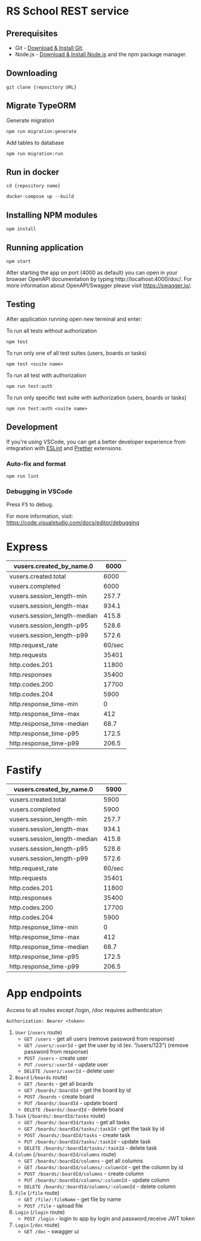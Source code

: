 # RS School REST service

## Prerequisites

- Git - [Download & Install Git](https://git-scm.com/downloads).
- Node.js - [Download & Install Node.js](https://nodejs.org/en/download/) and the npm package manager.

## Downloading

```
git clone {repository URL}
```

## Migrate TypeORM

Generate migration

```
npm run migration:generate
```

Add tables to database

```
npm run migration:run
```

## Run in docker

```
cd {repository name}
```

```
docker-compose up --build
```

## Installing NPM modules

```
npm install
```

## Running application

```
npm start
```

After starting the app on port (4000 as default) you can open
in your browser OpenAPI documentation by typing http://localhost:4000/doc/.
For more information about OpenAPI/Swagger please visit https://swagger.io/.

## Testing

After application running open new terminal and enter:

To run all tests without authorization

```
npm test
```

To run only one of all test suites (users, boards or tasks)

```
npm test <suite name>
```

To run all test with authorization

```
npm run test:auth
```

To run only specific test suite with authorization (users, boards or tasks)

```
npm run test:auth <suite name>
```

## Development

If you're using VSCode, you can get a better developer experience from integration with [ESLint](https://marketplace.visualstudio.com/items?itemName=dbaeumer.vscode-eslint) and [Prettier](https://marketplace.visualstudio.com/items?itemName=esbenp.prettier-vscode) extensions.

### Auto-fix and format

```
npm run lint
```

### Debugging in VSCode

Press <kbd>F5</kbd> to debug.

For more information, visit: https://code.visualstudio.com/docs/editor/debugging

# Express

| vusers.created_by_name.0     | 6000   |
| ---------------------------- | ------ |
| vusers.created.total         | 6000   |
| vusers.completed             | 6000   |
| vusers.session_length-min    | 257.7  |
| vusers.session_length-max    | 934.1  |
| vusers.session_length-median | 415.8  |
| vusers.session_length-p95    | 528.6  |
| vusers.session_length-p99    | 572.6  |
| http.request_rate            | 60/sec |
| http.requests                | 35401  |
| http.codes.201               | 11800  |
| http.responses               | 35400  |
| http.codes.200               | 17700  |
| http.codes.204               | 5900   |
| http.response_time-min       | 0      |
| http.response_time-max       | 412    |
| http.response_time-median    | 68.7   |
| http.response_time-p95       | 172.5  |
| http.response_time-p99       | 206.5  |

# Fastify

| vusers.created_by_name.0     | 5900   |
| ---------------------------- | ------ |
| vusers.created.total         | 5900   |
| vusers.completed             | 5900   |
| vusers.session_length-min    | 257.7  |
| vusers.session_length-max    | 934.1  |
| vusers.session_length-median | 415.8  |
| vusers.session_length-p95    | 528.6  |
| vusers.session_length-p99    | 572.6  |
| http.request_rate            | 60/sec |
| http.requests                | 35401  |
| http.codes.201               | 11800  |
| http.responses               | 35400  |
| http.codes.200               | 17700  |
| http.codes.204               | 5900   |
| http.response_time-min       | 0      |
| http.response_time-max       | 412    |
| http.response_time-median    | 68.7   |
| http.response_time-p95       | 172.5  |
| http.response_time-p99       | 206.5  |

# App endpoints

Access to all routes except /login, /doc requires authentication

```
Authorization: Bearer <token>
```

1. `User` (`/users` route)
   - `GET /users` - get all users (remove password from response)
   - `GET /users/:userId` - get the user by id (ex. “/users/123”) (remove password from response)
   - `POST /users` - create user
   - `PUT /users/:userId` - update user
   - `DELETE /users/:userId` - delete user
2. `Board` (`/boards` route)
   - `GET /boards` - get all boards
   - `GET /boards/:boardId` - get the board by id
   - `POST /boards` - create board
   - `PUT /boards/:boardId` - update board
   - `DELETE /boards/:boardId` - delete board
3. `Task` (`/boards/:boardId/tasks` route)
   - `GET /boards/:boardId/tasks` - get all tasks
   - `GET /boards/:boardId/tasks/:taskId` - get the task by id
   - `POST /boards/:boardId/tasks` - create task
   - `PUT /boards/:boardId/tasks/:taskId` - update task
   - `DELETE /boards/:boardId/tasks/:taskId` - delete task
4. `Column` (`/boards/:boardId/columns` route)
   - `GET /boards/:boardId/columns` - get all columns
   - `GET /boards/:boardId/columns/:columnId` - get the column by id
   - `POST /boards/:boardId/columns` - create column
   - `PUT /boards/:boardId/columns/:columnId` - update column
   - `DELETE /boards/:boardId/columns/:columnId` - delete column
5. `File` (`/file` route)
   - `GET /file/:fileName` - get file by name
   - `POST /file` - upload file
6. `Login` (`/login` route)
   - `POST /login` - login to app by login and password,receive JWT token
7. `Login` (`/doc` route)
   - `GET /doc` - swagger ui
